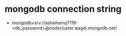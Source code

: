 # mongodb connection string
- mongodb+srv://ashamanoj7119:<db_password>@nodecluster.wagdi.mongodb.net/